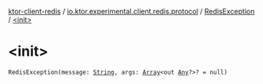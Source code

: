 [ktor-client-redis](../../index.md) / [io.ktor.experimental.client.redis.protocol](../index.md) / [RedisException](index.md) / [&lt;init&gt;](./-init-.md)

# &lt;init&gt;

`RedisException(message: `[`String`](https://kotlinlang.org/api/latest/jvm/stdlib/kotlin/-string/index.html)`, args: `[`Array`](https://kotlinlang.org/api/latest/jvm/stdlib/kotlin/-array/index.html)`<out `[`Any`](https://kotlinlang.org/api/latest/jvm/stdlib/kotlin/-any/index.html)`?>? = null)`